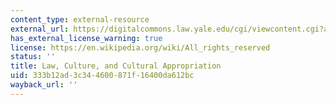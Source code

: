 ```yaml
---
content_type: external-resource
external_url: https://digitalcommons.law.yale.edu/cgi/viewcontent.cgi?article=1202&context=yjlh
has_external_license_warning: true
license: https://en.wikipedia.org/wiki/All_rights_reserved
status: ''
title: Law, Culture, and Cultural Appropriation
uid: 333b12ad-3c34-4600-871f-16400da612bc
wayback_url: ''
---
```

